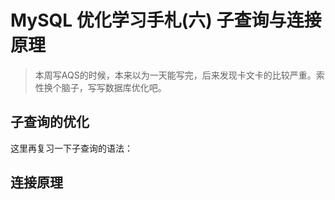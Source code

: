 # MySQL 优化学习手札(六)  子查询与连接原理

> 本周写AQS的时候，本来以为一天能写完，后来发现卡文卡的比较严重。索性换个脑子，写写数据库优化吧。

## 子查询的优化

这里再复习一下子查询的语法：













## 连接原理



